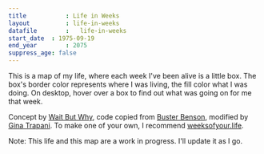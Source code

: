 ```yaml
---
title 			: Life in Weeks
layout			: life-in-weeks
datafile		:	life-in-weeks
start_date	: 1975-09-19
end_year		: 2075
suppress_age: false
---
```


This is a map of my life, where each week I've been alive is a little box. The box's border color represents where I was living, the fill color what I was doing. On desktop, hover over a box to find out what was going on for me that week.

Concept by [Wait But Why](https://waitbutwhy.com/2014/05/life-weeks.html), code copied from [Buster Benson](https://busterbenson.com/life-in-weeks), modified by [Gina Trapani](https://ginatrapani.org). To make one of your own, I recommend [weeksofyour.life](https://www.weeksofyour.life/).

Note: This life and this map are a work in progress. I'll update it as I go.
